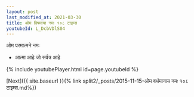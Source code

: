 ```yaml
---
layout: post
last_modified_at: 2021-03-30
title: ओम विषमाया नमः १०८ टाइम्स
youtubeId: L_DcbVDlS04
---
```

 
 
 ओम परमात्मने नमः  
 
 -  आत्मा आहे जो सर्वत्र आहे 
 
  
 
  
 
 
 
 
 
 


{% include youtubePlayer.html id=page.youtubeId %}
 
[Next]({{ site.baseurl }}{% link  split2/_posts/2015-11-15-ओम वर्धमानाय नमः १०८ टाइम्स.md%})
 

